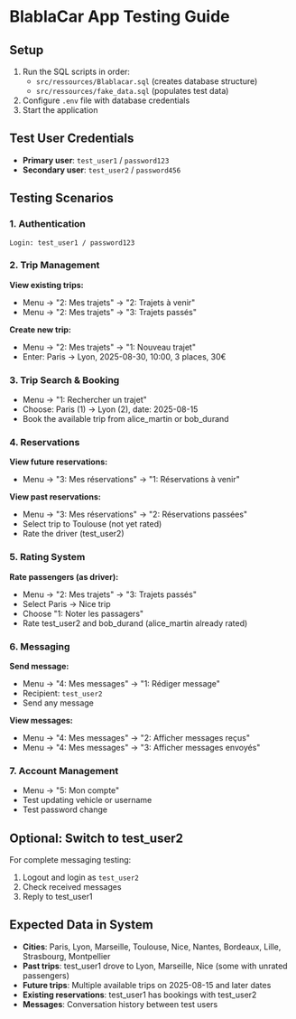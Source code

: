 # BlablaCar App Testing Guide

## Setup
1. Run the SQL scripts in order:
    - `src/ressources/Blablacar.sql` (creates database structure)
    - `src/ressources/fake_data.sql` (populates test data)
2. Configure `.env` file with database credentials
3. Start the application

## Test User Credentials
- **Primary user**: `test_user1` / `password123`
- **Secondary user**: `test_user2` / `password456`

## Testing Scenarios

### 1. Authentication
```
Login: test_user1 / password123
```

### 2. Trip Management
**View existing trips:**
- Menu → "2: Mes trajets" → "2: Trajets à venir"
- Menu → "2: Mes trajets" → "3: Trajets passés"

**Create new trip:**
- Menu → "2: Mes trajets" → "1: Nouveau trajet"
- Enter: Paris → Lyon, 2025-08-30, 10:00, 3 places, 30€

### 3. Trip Search & Booking
- Menu → "1: Rechercher un trajet"
- Choose: Paris (1) → Lyon (2), date: 2025-08-15
- Book the available trip from alice_martin or bob_durand

### 4. Reservations
**View future reservations:**
- Menu → "3: Mes réservations" → "1: Réservations à venir"

**View past reservations:**
- Menu → "3: Mes réservations" → "2: Réservations passées"
- Select trip to Toulouse (not yet rated)
- Rate the driver (test_user2)

### 5. Rating System
**Rate passengers (as driver):**
- Menu → "2: Mes trajets" → "3: Trajets passés"
- Select Paris → Nice trip
- Choose "1: Noter les passagers"
- Rate test_user2 and bob_durand (alice_martin already rated)

### 6. Messaging
**Send message:**
- Menu → "4: Mes messages" → "1: Rédiger message"
- Recipient: `test_user2`
- Send any message

**View messages:**
- Menu → "4: Mes messages" → "2: Afficher messages reçus"
- Menu → "4: Mes messages" → "3: Afficher messages envoyés"

### 7. Account Management
- Menu → "5: Mon compte"
- Test updating vehicle or username
- Test password change

## Optional: Switch to test_user2
For complete messaging testing:
1. Logout and login as `test_user2`
2. Check received messages
3. Reply to test_user1

## Expected Data in System
- **Cities**: Paris, Lyon, Marseille, Toulouse, Nice, Nantes, Bordeaux, Lille, Strasbourg, Montpellier
- **Past trips**: test_user1 drove to Lyon, Marseille, Nice (some with unrated passengers)
- **Future trips**: Multiple available trips on 2025-08-15 and later dates
- **Existing reservations**: test_user1 has bookings with test_user2
- **Messages**: Conversation history between test users